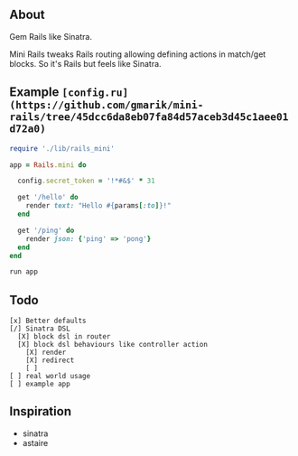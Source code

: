 ## About

Gem Rails like Sinatra.

Mini Rails tweaks Rails routing allowing defining actions in match/get blocks.
So it's Rails but feels like Sinatra.


## Example `[config.ru](https://github.com/gmarik/mini-rails/tree/45dcc6da8eb07fa84d57aceb3d45c1aee01d72a0)`
```ruby
require './lib/rails_mini'

app = Rails.mini do

  config.secret_token = '!*#&$' * 31

  get '/hello' do
    render text: "Hello #{params[:to]}!"
  end

  get '/ping' do
    render json: {'ping' => 'pong'}
  end
end

run app
```

## Todo

    [x] Better defaults
    [/] Sinatra DSL
      [X] block dsl in router
      [X] block dsl behaviours like controller action
        [X] render
        [X] redirect
        [ ]
    [ ] real world usage
    [ ] example app

## Inspiration

- sinatra
- astaire
